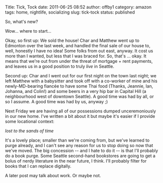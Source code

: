Title: Tick, Tock
date: 2011-06-25 08:52
author: offby1
category: amazon
tags: home, nightlife, socializing
slug: tick-tock
status: published

So, what\'s new?

Wow\... where to start\...

Okay, so first up: We sold the house! Char and Matthew went up to Edmonton over the last week, and handled the final sale of our house to, well, honestly I have no idea! Some folks from out east, anyway. It cost us more than I wanted, but less that I was braced for. So, that\'s \... okay. It means that we\'re out from under the threat of mortgage + rent payments, and leaves us in a good position to truly *live* in Seattle.

Second up: Char and I went out for our first night on the town last night; we left Matthew with a babysitter and took off with a co-worker of mine and his newly-MD-bearing fiancée to have some Thai food (Thanks, Jeannie, Ian, Johanna, and Colin!) and some beers in a very hip bar in Capital Hill (a neighbourhood west of downtown Seattle). A good time was had by all, or so I assume. A good time was had by us, anyway ;)

Next Friday we are having all of our possessions dumped unceremoniously in our new home. I\'ve written a bit about it but maybe it\'s easier if I provide some locational context:

*lost to the sands of time*

It\'s a lovely place; smaller than we\'re coming from, but we\'ve learned to purge already, and I can\'t see any reason for us to stop doing so now that we\'ve moved. The big concession \-- and I hate to do it \-- is that I\'ll probably do a book purge. Some Seattle second-hand bookstores are going to get a bolus of nerdy literature in the near future, I think. I\'ll probably filter for books that I can replace digitally.

A later post may talk about work. Or maybe not.
